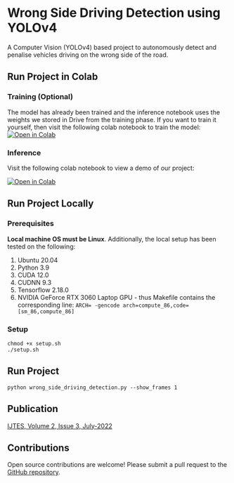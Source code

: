 # Wrong Side Driving Detection using YOLOv4

A Computer Vision (YOLOv4) based project to autonomously detect and penalise vehicles driving on the wrong side of the road.  


## Run Project in Colab

### Training (Optional)

The model has already been trained and the inference notebook uses the weights we stored in Drive from the training phase. If you want to train it yourself, then visit the following colab notebook to train the model:
[![Open in Colab](https://colab.research.google.com/assets/colab-badge.svg)](https://colab.research.google.com/github/sriramcu/yolov4_wrong_side_driving_detection/blob/master/notebooks/Training.ipynb)

### Inference
Visit the following colab notebook to view a demo of our project:  
  
[![Open in Colab](https://colab.research.google.com/assets/colab-badge.svg)](https://colab.research.google.com/github/sriramcu/yolov4_wrong_side_driving_detection/blob/master/notebooks/Yolov4_WrongSideDetection.ipynb)


## Run Project Locally

### Prerequisites

**Local machine OS must be Linux**. Additionally, the local setup has been tested on the following:

1. Ubuntu 20.04
2. Python 3.9
3. CUDA 12.0
4. CUDNN 9.3
5. Tensorflow 2.18.0
6. NVIDIA GeForce RTX 3060 Laptop GPU - thus Makefile contains the corresponding line: `ARCH= -gencode arch=compute_86,code=[sm_86,compute_86]`

### Setup

`chmod +x setup.sh`  
`./setup.sh`  

## Run Project

`python wrong_side_driving_detection.py --show_frames 1`  

## Publication

[IJTES, Volume 2, Issue 3, July-2022](https://mapscipub.com/download/2192/)

## Contributions

Open source contributions are welcome! Please submit a pull request to the [GitHub repository](https://github.com/sriramcu/yolov4_wrong_side_driving_detection).
